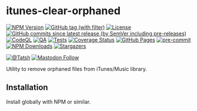 # itunes-clear-orphaned

[![NPM Version](https://img.shields.io/npm/v/itunes-clear-orphaned)](https://www.npmjs.com/package/itunes-clear-orphaned)
[![GitHub tag (with filter)](https://img.shields.io/github/v/tag/Tatsh/itunes-clear-orphaned)](https://github.com/Tatsh/itunes-clear-orphaned/tags)
[![License](https://img.shields.io/github/license/Tatsh/itunes-clear-orphaned)](https://github.com/Tatsh/itunes-clear-orphaned/blob/master/LICENSE.txt)
[![GitHub commits since latest release (by SemVer including pre-releases)](https://img.shields.io/github/commits-since/Tatsh/itunes-clear-orphaned/v0.0.5/master)](https://github.com/Tatsh/itunes-clear-orphaned/compare/v0.0.5...master)
[![CodeQL](https://github.com/Tatsh/itunes-clear-orphaned/actions/workflows/codeql.yml/badge.svg)](https://github.com/Tatsh/itunes-clear-orphaned/actions/workflows/codeql.yml)
[![QA](https://github.com/Tatsh/itunes-clear-orphaned/actions/workflows/qa.yml/badge.svg)](https://github.com/Tatsh/itunes-clear-orphaned/actions/workflows/qa.yml)
[![Tests](https://github.com/Tatsh/itunes-clear-orphaned/actions/workflows/tests.yml/badge.svg)](https://github.com/Tatsh/itunes-clear-orphaned/actions/workflows/tests.yml)
[![Coverage Status](https://coveralls.io/repos/github/Tatsh/itunes-clear-orphaned/badge.svg?branch=master)](https://coveralls.io/github/Tatsh/itunes-clear-orphaned?branch=master)
[![GitHub Pages](https://github.com/Tatsh/itunes-clear-orphaned/actions/workflows/pages/pages-build-deployment/badge.svg)](https://tatsh.github.io/itunes-clear-orphaned/)
[![pre-commit](https://img.shields.io/badge/pre--commit-enabled-brightgreen?logo=pre-commit&logoColor=white)](https://github.com/pre-commit/pre-commit)
[![NPM Downloads](https://img.shields.io/npm/dm/itunes-clear-orphaned)](https://www.npmjs.com/package/itunes-clear-orphaned)
[![Stargazers](https://img.shields.io/github/stars/Tatsh/itunes-clear-orphaned?logo=github&style=flat)](https://github.com/Tatsh/itunes-clear-orphaned/stargazers)

[![@Tatsh](https://img.shields.io/badge/dynamic/json?url=https%3A%2F%2Fpublic.api.bsky.app%2Fxrpc%2Fapp.bsky.actor.getProfile%2F%3Factor%3Ddid%3Aplc%3Auq42idtvuccnmtl57nsucz72%26query%3D%24.followersCount%26style%3Dsocial%26logo%3Dbluesky%26label%3DFollow%2520%40Tatsh&query=%24.followersCount&style=social&logo=bluesky&label=Follow%20%40Tatsh)](https://bsky.app/profile/Tatsh.bsky.social)
[![Mastodon Follow](https://img.shields.io/mastodon/follow/109370961877277568?domain=hostux.social&style=social)](https://hostux.social/@Tatsh)

Utility to remove orphaned files from iTunes/Music library.

## Installation

Install globally with NPM or similar.
